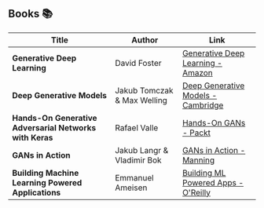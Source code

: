 ## **Books** 📚

| Title | Author | Link |
|-------------------------------|-------------------------------|-------------------------------------------------------------------|
| **Generative Deep Learning** | David Foster | [Generative Deep Learning - Amazon](https://www.amazon.com/Generative-Deep-Learning-Teaching-Machines/dp/1492041947) |
| **Deep Generative Models** | Jakub Tomczak & Max Welling | [Deep Generative Models - Cambridge](https://www.cambridge.org/core/books/deep-generative-models/F302F674B8B717BD6B5A0E4382DFBC85) |
| **Hands-On Generative Adversarial Networks with Keras** | Rafael Valle | [Hands-On GANs - Packt](https://www.packtpub.com/product/hands-on-generative-adversarial-networks-with-keras/9781788622643) |
| **GANs in Action** | Jakub Langr & Vladimir Bok | [GANs in Action - Manning](https://www.manning.com/books/gans-in-action) |
| **Building Machine Learning Powered Applications** | Emmanuel Ameisen | [Building ML Powered Apps - O'Reilly](https://www.oreilly.com/library/view/building-machine-learning/9781492045117/) |
